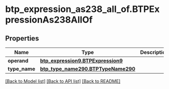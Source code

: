 # btp_expression_as238_all_of.BTPExpressionAs238AllOf

## Properties
Name | Type | Description | Notes
------------ | ------------- | ------------- | -------------
**operand** | [**btp_expression9.BTPExpression9**](BTPExpression9.md) |  | [optional] 
**type_name** | [**btp_type_name290.BTPTypeName290**](BTPTypeName290.md) |  | [optional] 

[[Back to Model list]](../README.md#documentation-for-models) [[Back to API list]](../README.md#documentation-for-api-endpoints) [[Back to README]](../README.md)


